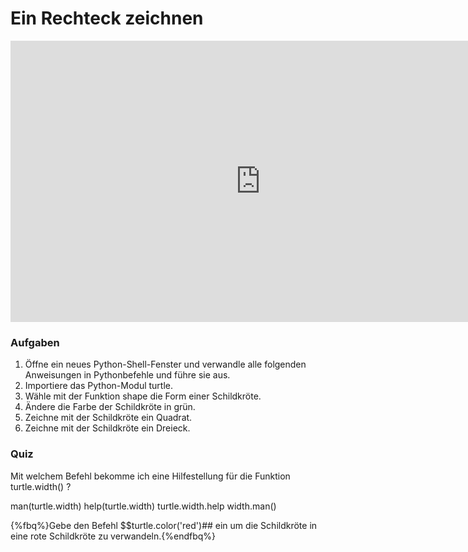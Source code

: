 # Ein Rechteck zeichnen

<iframe src="https://player.vimeo.com/video/207923224?title=0&byline=0&portrait=0" width="800" height="450" frameborder="0" webkitallowfullscreen mozallowfullscreen allowfullscreen></iframe>

### Aufgaben

1. Öffne ein neues Python-Shell-Fenster und verwandle alle folgenden Anweisungen in Pythonbefehle und führe sie aus.
2. Importiere das Python-Modul turtle.
3. Wähle mit der Funktion shape die Form einer Schildkröte.
4. Ändere die Farbe der Schildkröte in grün.
5. Zeichne mit der Schildkröte ein Quadrat.
6. Zeichne mit der Schildkröte ein Dreieck.

### Quiz

<quiz name="">
    <question>
        <p>Mit welchem Befehl bekomme ich eine Hilfestellung für die Funktion turtle.width() ?</p>
        <answer>man(turtle.width)</answer>
        <answer correct>help(turtle.width)</answer>
        <answer>turtle.width.help</answer>
        <answer>width.man()</answer>
    </question>
</quiz>

{%fbq%}Gebe den Befehl $$turtle.color('red')## ein um die Schildkröte in eine rote Schildkröte zu verwandeln.{%endfbq%}
